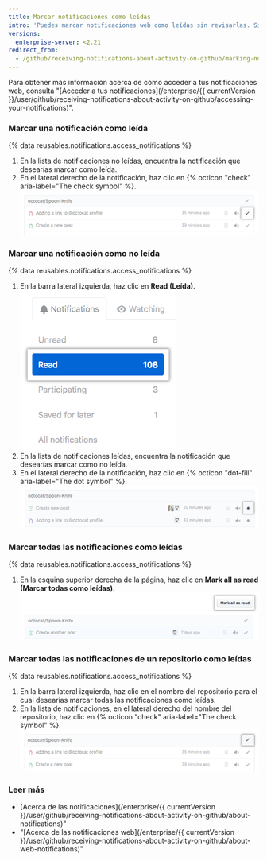 ```yaml
---
title: Marcar notificaciones como leídas
intro: 'Puedes marcar notificaciones web como leídas sin revisarlas. Si se realiza una actualización a la conversación, recibirás una nueva notificación. También puedes marcar las notificaciones leídas como no leídas, para que las puedas encontrar fácilmente despues.'
versions:
  enterprise-server: <2.21
redirect_from:
  - /github/receiving-notifications-about-activity-on-github/marking-notifications-as-read
---
```

Para obtener más información acerca de cómo acceder a tus notificaciones web, consulta "[Acceder a tus notificaciones](/enterprise/{{ currentVersion }}/user/github/receiving-notifications-about-activity-on-github/accessing-your-notifications)".

### Marcar una notificación como leída

{% data reusables.notifications.access_notifications %}
1. En la lista de notificaciones no leídas, encuentra la notificación que desearías marcar como leída.
1. En el lateral derecho de la notificación, haz clic en {% octicon "check" aria-label="The check symbol" %}. ![Botón para marcar una notificación única como leída](/assets/images/help/notifications/notifications_mark_individual_as_read.png)

### Marcar una notificación como no leída

{% data reusables.notifications.access_notifications %}
1. En la barra lateral izquierda, haz clic en **Read (Leída)**. ![Botón de todas las notificaciones](/assets/images/help/notifications/sidebar_read_notifications.png)
1. En la lista de notificaciones leídas, encuentra la notificación que desearías marcar como no leída.
1. En el lateral derecho de la notificación, haz clic en {% octicon "dot-fill" aria-label="The dot symbol" %}. ![Botón para marcar una notificación como leída](/assets/images/help/notifications/notifications_mark_individual_as_unread.png)

### Marcar todas las notificaciones como leídas

{% data reusables.notifications.access_notifications %}
1. En la esquina superior derecha de la página, haz clic en **Mark all as read (Marcar todas como leídas)**. ![Botón para marcar todas las notificaciones como leídas](/assets/images/help/notifications/notifications_mark_all_as_read.png)

### Marcar todas las notificaciones de un repositorio como leídas

{% data reusables.notifications.access_notifications %}
1. En la barra lateral izquierda, haz clic en el nombre del repositorio para el cual desearías marcar todas las notificaciones como leídas.
1. En la lista de notificaciones, en el lateral derecho del nombre del repositorio, haz clic en {% octicon "check" aria-label="The check symbol" %}. ![Botón para marcar todas las notificaciones de un repositorio como leídas](/assets/images/help/notifications/notifications_repositories_mark_all_as_read.png)

### Leer más

- [Acerca de las notificaciones](/enterprise/{{ currentVersion }}/user/github/receiving-notifications-about-activity-on-github/about-notifications)"
- "[Acerca de las notificaciones web](/enterprise/{{ currentVersion }}/user/github/receiving-notifications-about-activity-on-github/about-web-notifications)"
